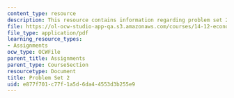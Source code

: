 ```yaml
---
content_type: resource
description: This resource contains information regarding problem set 2.
file: https://ol-ocw-studio-app-qa.s3.amazonaws.com/courses/14-12-economic-applications-of-game-theory-fall-2012/e877f701c77f1a5d6da44553d3b255e9_MIT14_12F12_pset2.pdf
file_type: application/pdf
learning_resource_types:
- Assignments
ocw_type: OCWFile
parent_title: Assignments
parent_type: CourseSection
resourcetype: Document
title: Problem Set 2
uid: e877f701-c77f-1a5d-6da4-4553d3b255e9
---
```

